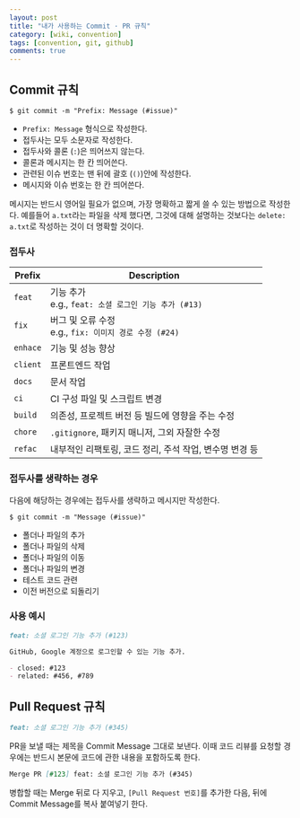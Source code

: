 ```yaml
---
layout: post
title: "내가 사용하는 Commit · PR 규칙"
category: [wiki, convention]
tags: [convention, git, github]
comments: true
---
```


## Commit 규칙

```console
$ git commit -m "Prefix: Message (#issue)"
```

- `Prefix: Message` 형식으로 작성한다.
- 접두사는 모두 소문자로 작성한다.
- 접두사와 콜론 (`:`)은 띄어쓰지 않는다.
- 콜론과 메시지는 한 칸 띄어쓴다.
- 관련된 이슈 번호는 맨 뒤에 괄호 (`()`)안에 작성한다.
- 메시지와 이슈 번호는 한 칸 띄어쓴다.

메시지는 반드시 영어일 필요가 없으며, 가장 명확하고 짧게 쓸 수 있는 방법으로 작성한다. 예를들어 `a.txt`라는 파일을 삭제 했다면, 그것에 대해 설명하는 것보다는 `delete: a.txt`로 작성하는 것이 더 명확할 것이다.

### 접두사

| Prefix   | Description                                              |
| -------- | -------------------------------------------------------- |
| `feat`   | 기능 추가<br>e.g., `feat: 소셜 로그인 기능 추가 (#13)`   |
| `fix`    | 버그 및 오류 수정<br>e.g., `fix: 이미지 경로 수정 (#24)` |
| `enhace` | 기능 및 성능 향상                                        |
| `client` | 프론트엔드 작업                                          |
| `docs`   | 문서 작업                                                |
| `ci`     | CI 구성 파일 및 스크립트 변경                            |
| `build`  | 의존성, 프로젝트 버전 등 빌드에 영향을 주는 수정         |
| `chore`  | `.gitignore`, 패키지 매니저, 그외 자잘한 수정            |
| `refac`  | 내부적인 리팩토링, 코드 정리, 주석 작업, 변수명 변경 등  |

### 접두사를 생략하는 경우

다음에 해당하는 경우에는 접두사를 생략하고 메시지만 작성한다.

```console
$ git commit -m "Message (#issue)"
```

- 폴더나 파일의 추가
- 폴더나 파일의 삭제
- 폴더나 파일의 이동
- 폴더나 파일의 변경
- 테스트 코드 관련
- 이전 버전으로 되돌리기

### 사용 예시

```markdown
feat: 소셜 로그인 기능 추가 (#123)

GitHub, Google 계정으로 로그인할 수 있는 기능 추가.

- closed: #123
- related: #456, #789
```

## Pull Request 규칙

```markdown
feat: 소셜 로그인 기능 추가 (#345)
```

PR을 보낼 때는 제목을 Commit Message 그대로 보낸다. 이때 코드 리뷰를 요청할 경우에는 반드시 본문에 코드에 관한 내용을 포함하도록 한다.

```markdown
Merge PR [#123] feat: 소셜 로그인 기능 추가 (#345)
```

병합할 때는 Merge 뒤로 다 지우고, `[Pull Request 번호]`를 추가한 다음, 뒤에 Commit Message를 복사 붙여넣기 한다.
